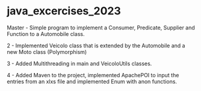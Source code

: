# java_excercises_2023

Master - Simple program to implement a Consumer, Predicate, Supplier and Function to a Automobile class.

2 - Implemented Veicolo class that is extended by the Automobile and a new Moto class (Polymorphism)

3 - Added Multithreading in main and VeicoloUtils classes. 

4 - Added Maven to the project, implemented ApachePOI to input the entries from an xlxs file and implemented Enum with anon functions.
